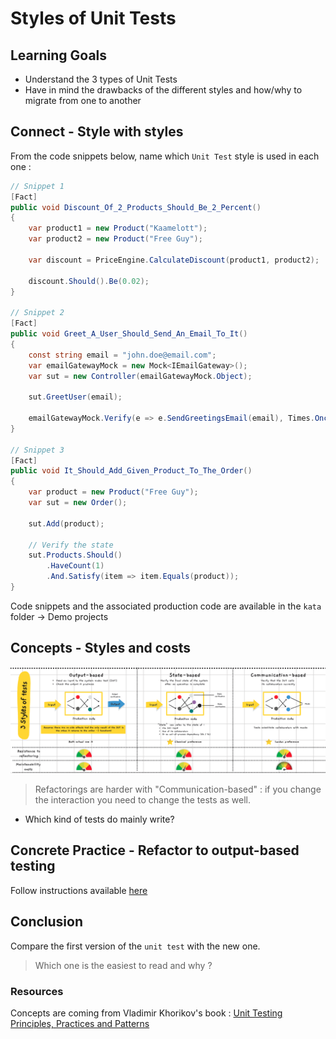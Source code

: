 # Styles of Unit Tests
## Learning Goals
- Understand the 3 types of Unit Tests
- Have in mind the drawbacks of the different styles and how/why to migrate from one to another

## Connect - Style with styles
From the code snippets below, name which `Unit Test` style is used in each one :

```c#
// Snippet 1
[Fact]
public void Discount_Of_2_Products_Should_Be_2_Percent()
{
    var product1 = new Product("Kaamelott");
    var product2 = new Product("Free Guy");

    var discount = PriceEngine.CalculateDiscount(product1, product2);
    
    discount.Should().Be(0.02);
}

// Snippet 2
[Fact]
public void Greet_A_User_Should_Send_An_Email_To_It()
{
    const string email = "john.doe@email.com";
    var emailGatewayMock = new Mock<IEmailGateway>();
    var sut = new Controller(emailGatewayMock.Object);
    
    sut.GreetUser(email);

    emailGatewayMock.Verify(e => e.SendGreetingsEmail(email), Times.Once);
}

// Snippet 3
[Fact]
public void It_Should_Add_Given_Product_To_The_Order()
{
    var product = new Product("Free Guy");
    var sut = new Order();

    sut.Add(product);

    // Verify the state
    sut.Products.Should()
        .HaveCount(1)
        .And.Satisfy(item => item.Equals(product));
}
```

Code snippets and the associated production code are available in the `kata` folder -> Demo projects

## Concepts - Styles and costs
![3 styles of Unit Tests](img/3-styles-of-unit-tests.png)

> Refactorings are harder with "Communication-based" : if you change the interaction you need to change the tests as well.

- Which kind of tests do mainly write?

## Concrete Practice - Refactor to output-based testing
Follow instructions available [here](kata/audit.md)

## Conclusion
Compare the first version of the `unit test` with the new one.

> Which one is the easiest to read and why ?

### Resources
Concepts are coming from Vladimir Khorikov's book : [Unit Testing Principles, Practices and Patterns](https://www.manning.com/books/unit-testing?gclid=CjwKCAjwvuGJBhB1EiwACU1AiXRex4_iJd4XNXoyWz_qGU_hCcov7JLwfgJUC7xZhzxQSSFLC2WRNhoCjMoQAvD_BwE)